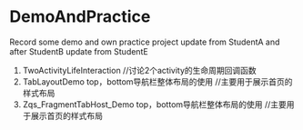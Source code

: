 # DemoAndPractice
Record some demo and own practice project update from StudentA and after StudentB 
update from StudentE

1. TwoActivityLifeInteraction  //讨论2个activity的生命周期回调函数
2. TabLayoutDemo top，bottom导航栏整体布局的使用   //主要用于展示首页的样式布局
3. Zqs_FragmentTabHost_Demo top，bottom导航栏整体布局的使用   //主要用于展示首页的样式布局